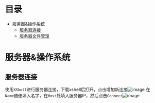 # 目录
- [服务器&操作系统](#服务器&操作系统)
	- [服务器连接](#服务器连接)
	- [服务器文件管理](#服务器文件管理)

# 服务器&操作系统
## 服务器连接
使用`XShell`进行服务器连接，下载xshell后打开，点击增加新连接![image](https://user-images.githubusercontent.com/65151826/233850327-987f2230-6a8d-4d60-8434-931af84e0dbf.png)
在`Name`随便填入名字，在`Host`处填入服务器IP，然后点击`Connect`![image](https://user-images.githubusercontent.com/65151826/233850844-7bd60c8e-29ce-440f-a214-b7dcb9ec9640.png)

